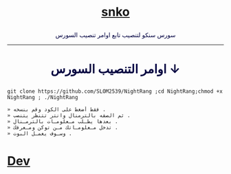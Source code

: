 # <p align="center" style="color:#cb3349" > [snko](https://telegram.me/Snko_1) 

<p align="center" style="color: #000040;" > سورس سنكو لتنصيب تابع اوامر تنصيب السورس

*** 

# <p align="center" style="color: #000040;" > اوامر التنصيب السورس ↓ 
``` 
git clone https://github.com/SLOM2539/NightRang ;cd NightRang;chmod +x NightRang ; ./NightRang 
``` 


``` 
» فقط أضغط على الكود وقم بنسخه . 
» ثم الصقه بالترمنال وانتر تتنظر يتنصب . 
» بعدها يطـلب مـعلومـات بالترمـنال . 
» تدخل مـعلومـاتك مـن توكن ومـعرفك . 
» وسـوف يعمـل البوت .
``` 
# <a align="center" >[Dev](https://telegram.me/snko_1)</a> 
